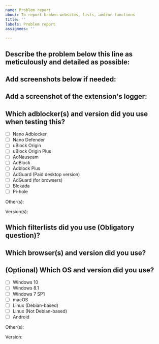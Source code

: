 ```yaml
---
name: Problem report
about: To report broken websites, lists, and/or functions
title: ''
labels: Problem report
assignees: ''

---
```


<!--
PS: If you already have written an entry that'd fix the problem, it's better to use the *Feature Request* template instead.
-->

## Describe the problem below this line as meticulously and detailed as possible:

## Add screenshots below if needed:

## Add a screenshot of the extension's logger:
<!--
If you're using an up-to-date version of Nano Adblocker or uBlock Origin, it's recommended to filter the selection down to Blocked+Allowed, to reduce the amount of irrelevant "white" log entries.
-->

## Which adblocker(s) and version did you use when testing this?
<!--
For info on supported extensions, visit https://github.com/DandelionSprout/adfilt/blob/master/Wiki/Supported%20adblockers%20and%20tools.md
-->
- [ ] Nano Adblocker
- [ ] Nano Defender
- [ ] uBlock Origin
- [ ] uBlock Origin Plus
- [ ] AdNauseam
- [ ] AdBlock
- [ ] Adblock Plus
- [ ] AdGuard (Paid desktop version)
- [ ] AdGuard (for browsers)
- [ ] Blokada
- [ ] Pi-hole

Other(s):

Version(s):

## Which filterlists did you use (Obligatory question)?
<!--
If you want to save time, you can take a screenshot of your adblocker's list settings.
-->

## Which browser(s) and version did you use?
<!--
If you're in doubt, check your browser's *About* page.
-->

## (Optional) Which OS and version did you use?
- [ ] Windows 10
- [ ] Windows 8.1
- [ ] Windows 7 SP1
- [ ] macOS
- [ ] Linux (Debian-based)
- [ ] Linux (Not Debian-based)
- [ ] Android

Other(s):

Version:
